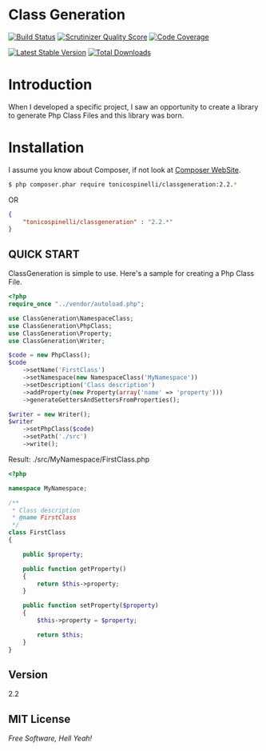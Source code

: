 Class Generation
================
[![Build Status](https://travis-ci.org/tonicospinelli/ClassGeneration.png?branch=2.0)](https://travis-ci.org/tonicospinelli/ClassGeneration)
[![Scrutinizer Quality Score](https://scrutinizer-ci.com/g/tonicospinelli/ClassGeneration/badges/quality-score.png?s=8ffe9768f12e9d6f01d57ca3981e47eb745563a2)](https://scrutinizer-ci.com/g/tonicospinelli/ClassGeneration/)
[![Code Coverage](https://scrutinizer-ci.com/g/tonicospinelli/ClassGeneration/badges/coverage.png?s=9c6c165f53058acfd2ff350a1f4ba7c77a6a1395)](https://scrutinizer-ci.com/g/tonicospinelli/ClassGeneration/)

[![Latest Stable Version](https://poser.pugx.org/tonicospinelli/classgeneration/v/stable.png)](https://packagist.org/packages/tonicospinelli/classgeneration)
[![Total Downloads](https://poser.pugx.org/tonicospinelli/classgeneration/downloads.png)](https://packagist.org/packages/tonicospinelli/classgeneration)

Introduction
============
When I developed a specific project, I saw an opportunity to create a library
to generate Php Class Files and this library was born.

Installation
============
I assume you know about Composer, if not look at [Composer WebSite](http://getcomposer.org/).
```sh
$ php composer.phar require tonicospinelli/classgeneration:2.2.*
```
OR
```json
{
    "tonicospinelli/classgeneration" : "2.2.*"
}
```

QUICK START
-----------

ClassGeneration is simple to use. Here's a sample for creating a Php Class File.

```php
<?php
require_once "../vendor/autoload.php";

use ClassGeneration\NamespaceClass;
use ClassGeneration\PhpClass;
use ClassGeneration\Property;
use ClassGeneration\Writer;

$code = new PhpClass();
$code
    ->setName('FirstClass')
    ->setNamespace(new NamespaceClass('MyNamespace'))
    ->setDescription('Class description')
    ->addProperty(new Property(array('name' => 'property')))
    ->generateGettersAndSettersFromProperties();

$writer = new Writer();
$writer
    ->setPhpClass($code)
    ->setPath('./src')
    ->write();
```
Result: ./src/MyNamespace/FirstClass.php
```php
<?php

namespace MyNamespace;

/**
 * Class description
 * @name FirstClass
 */
class FirstClass
{

    public $property;

    public function getProperty()
    {
        return $this->property;
    }

    public function setProperty($property)
    {
        $this->property = $property;

        return $this;
    }
}

```
Version
----
2.2

MIT License
----
*Free Software, Hell Yeah!*
